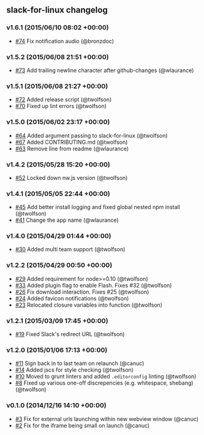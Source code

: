 ## slack-for-linux changelog

### v1.6.1 (2015/06/10 08:02 +00:00)
- [#74](https://github.com/slack-for-linux/slack-for-linux/pull/74) Fix notification audio (@bronzdoc)

### v1.5.2 (2015/06/08 21:51 +00:00)
- [#73](https://github.com/slack-for-linux/slack-for-linux/pull/73) Add trailing newline character after github-changes (@wlaurance)

### v1.5.1 (2015/06/08 21:27 +00:00)
- [#72](https://github.com/slack-for-linux/slack-for-linux/pull/72) Added release script (@twolfson)
- [#70](https://github.com/slack-for-linux/slack-for-linux/pull/70) Fixed up lint errors (@twolfson)

### v1.5.0 (2015/06/02 23:17 +00:00)
- [#64](https://github.com/slack-for-linux/slack-for-linux/pull/64) Added argument passing to slack-for-linux (@twolfson)
- [#67](https://github.com/slack-for-linux/slack-for-linux/pull/67) Added CONTRIBUTING.md (@twolfson)
- [#63](https://github.com/slack-for-linux/slack-for-linux/pull/63) Remove line from readme (@wlaurance)

### v1.4.2 (2015/05/28 15:20 +00:00)
- [#52](https://github.com/slack-for-linux/slack-for-linux/pull/52) Locked down nw.js version (@twolfson)

### v1.4.1 (2015/05/05 22:44 +00:00)
- [#45](https://github.com/slack-for-linux/slack-for-linux/pull/45) Add better install logging and fixed global nested npm install (@twolfson)
- [#41](https://github.com/slack-for-linux/slack-for-linux/pull/41) Change the app name (@wlaurance)

### v1.4.0 (2015/04/29 01:44 +00:00)
- [#30](https://github.com/slack-for-linux/slack-for-linux/pull/30) Added multi team support (@twolfson)

### v1.2.2 (2015/04/29 00:50 +00:00)
- [#29](https://github.com/slack-for-linux/slack-for-linux/pull/29) Added requirement for node>=0.10 (@twolfson)
- [#33](https://github.com/slack-for-linux/slack-for-linux/pull/33) Added plugin flag to enable Flash. Fixes #32 (@twolfson)
- [#26](https://github.com/slack-for-linux/slack-for-linux/pull/26) Fix download interaction. Fixes #25 (@twolfson)
- [#24](https://github.com/slack-for-linux/slack-for-linux/pull/24) Added favicon notifications (@twolfson)
- [#23](https://github.com/slack-for-linux/slack-for-linux/pull/23) Relocated closure variables into function (@twolfson)

### v1.2.1 (2015/03/09 17:45 +00:00)
- [#19](https://github.com/slack-for-linux/slack-for-linux/pull/19) Fixed Slack's redirect URL (@twolfson)

### v1.2.0 (2015/01/06 17:13 +00:00)
- [#11](https://github.com/slack-for-linux/slack-for-linux/pull/11) Sign back in to last team on relaunch (@canuc)
- [#14](https://github.com/slack-for-linux/slack-for-linux/pull/14) Added jscs for style checking (@twolfson)
- [#10](https://github.com/slack-for-linux/slack-for-linux/pull/10) Moved to grunt linters and added `.editorconfig` linting (@twolfson)
- [#8](https://github.com/slack-for-linux/slack-for-linux/pull/8) Fixed up various one-off discrepencies (e.g. whitespace, shebang) (@twolfson)

### v0.1.0 (2014/12/16 14:10 +00:00)
- [#3](https://github.com/slack-for-linux/slack-for-linux/pull/3) Fix for external urls launching within new webview window (@canuc)
- [#2](https://github.com/slack-for-linux/slack-for-linux/pull/2) Fix for the iframe being small on launch (@canuc)
